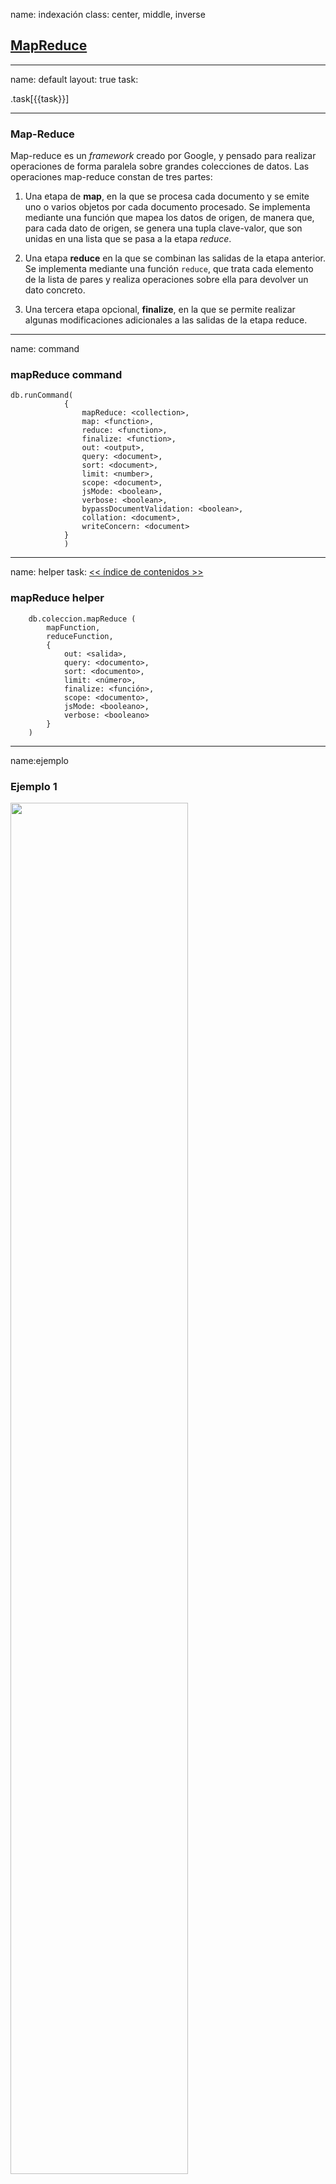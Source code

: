 name: indexación
class: center, middle, inverse
## [MapReduce](https://docs.mongodb.com/manual/core/map-reduce/)
---

name: default
layout: true
task: &nbsp;

.task[{{task}}]

---

### Map-Reduce

Map-reduce es un _framework_ creado por Google, y pensado
para realizar operaciones de forma paralela sobre grandes colecciones
de datos.
Las operaciones map-reduce constan de tres partes:

1. Una etapa de __map__, en la que se procesa cada documento y se emite uno o varios objetos por cada documento procesado. Se implementa mediante una función que mapea los datos de origen, de manera que, para cada dato de origen, se genera una tupla clave-valor, que son unidas en una lista que se pasa a la etapa _reduce_.
   
2. Una etapa __reduce__ en la que se combinan las salidas de la etapa anterior. Se implementa mediante una función `reduce`, que trata cada elemento de la lista de pares y realiza operaciones sobre ella para devolver un dato concreto.
   
3. Una tercera etapa opcional, __finalize__, en la que se permite realizar algunas modificaciones adicionales a las salidas de la etapa reduce.
   
---
name: command
### mapReduce command

    db.runCommand(
                {
                    mapReduce: <collection>,
                    map: <function>,
                    reduce: <function>,
                    finalize: <function>,
                    out: <output>,
                    query: <document>,
                    sort: <document>,
                    limit: <number>,
                    scope: <document>,
                    jsMode: <boolean>,
                    verbose: <boolean>,
                    bypassDocumentValidation: <boolean>,
                    collation: <document>,
                    writeConcern: <document>
                }
                )  
---
name: helper
task: [<< índice de contenidos >>](#contenido)

### mapReduce helper

        db.coleccion.mapReduce (
            mapFunction,
            reduceFunction,
            {
                out: <salida>,
                query: <documento>,
                sort: <documento>,
                limit: <número>,
                finalize: <función>,
                scope: <documento>,
                jsMode: <booleano>,
                verbose: <booleano>
            }
        )

---
name:ejemplo
### Ejemplo 1

<img src="https://docs.mongodb.com/manual/_images/map-reduce.bakedsvg.svg" width=75% height=75%>


---

### Ejemplo 2

Partimos de la siguiente colección:

```javascript
db.frases.drop()
db.frases.insert({_id:1,frase:"el que sabe no habla"})
db.frases.insert({_id:2,frase:"el que habla no sabe"})
db.frases.insert({_id:3,frase:"no me digas que no"})
```

Queremos contar el número de repeticiones de cada palabra.
???
```javascript
var mapFunctionFrase = function(){
   x = this.frase.split(" ");
   for (var i=0; i<x.length; i++)
        emit(x[i], 1);
};
var reduceFunctionFrase = function(palabra,cuantas){
     return Array.sum(cuantas);};
 
db.frases.mapReduce(mapFunctionFrase,
                       reduceFunctionFrase,
                       {out: "palabras"}
                      )
``` 
---
### Ejemplo 3

A partir de la siguiente colección: 

```javascript
use running
db.sesiones.insert({nombre:"Bertoldo", mes:"Marzo", distKm:6, tiempoMin:42})
db.sesiones.insert({nombre:"Herminia", mes:"Marzo", distKm:10, tiempoMin:60})
db.sesiones.insert({nombre:"Bertoldo", mes:"Marzo", distKm:2, tiempoMin:12})
db.sesiones.insert({nombre:"Herminia", mes:"Marzo", distKm:10, tiempoMin:61})
db.sesiones.insert({nombre:"Bertoldo", mes:"Abril", distKm:5, tiempoMin:33})
db.sesiones.insert({nombre:"Herminia", mes:"Abril", distKm:42, tiempoMin:285})
db.sesiones.insert({nombre:"Aniceto", mes:"Abril", distKm:5, tiempoMin:33})
```

Queremos saber cuántos kilómetros a recorrido cada persona al mes usando _MapReduce_:
???
```javascript
var mapKmPersonaMes = function(){
        emit({nombre:this.nombre, mes:this.mes}, this.distKm);
};
var reduceKmPersonaMes = function(dato,cuantos){
     return Array.sum(cuantos);
};
 
db.sesiones.mapReduce(mapKmPersonaMes,
                       reduceKmPersonaMes,
                       {out: "kmMes"}
                      )
```  
---
### Ejercicio
<hr>
1. Cargar el fichero people.json en una bd personas
2. Generar por map-reduce una colección de personas (campo name) y su puntuación (campo points)
3. Comprobar el resultado sobre la nueva colección
4. Generar el mismo resultado mediante una función aggregate
---

### Ejercicio
<hr>

Obtener por mapReduce una colección de directores y oscars de la colección movieDetails de la bd movies.


